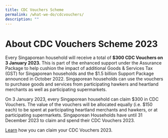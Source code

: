 ```yaml
---
title: CDC Vouchers Scheme
permalink: /what-we-do/cdcvouchers/
description: ""
---
```

**About CDC Vouchers Scheme 2023**
============================
Every Singaporean household will receive a total of **$300 CDC Vouchers on 3 January 2023.**
This is part of the enhanced support under the Assurance Package to help cushion the impact of additional Goods & Services Tax (GST) for Singaporean households and the $1.5 billion Support Package announced in October 2022.  Singaporean households can use the vouchers to purchase goods and services from participating hawkers and heartland merchants as well as participating supermarkets.

On 3 January 2023, every Singaporean household can claim $300 in CDC Vouchers. The value of the vouchers will be allocated equally (i.e. $150 each) to be spent at participating heartland merchants and hawkers, or at participating supermarkets. Singaporean Households have until 31 December 2023 to claim and spend their CDC Vouchers 2023.

[Learn](https://vouchers.cdc.gov.sg/residents/info) how you can claim your CDC Vouchers 2023.